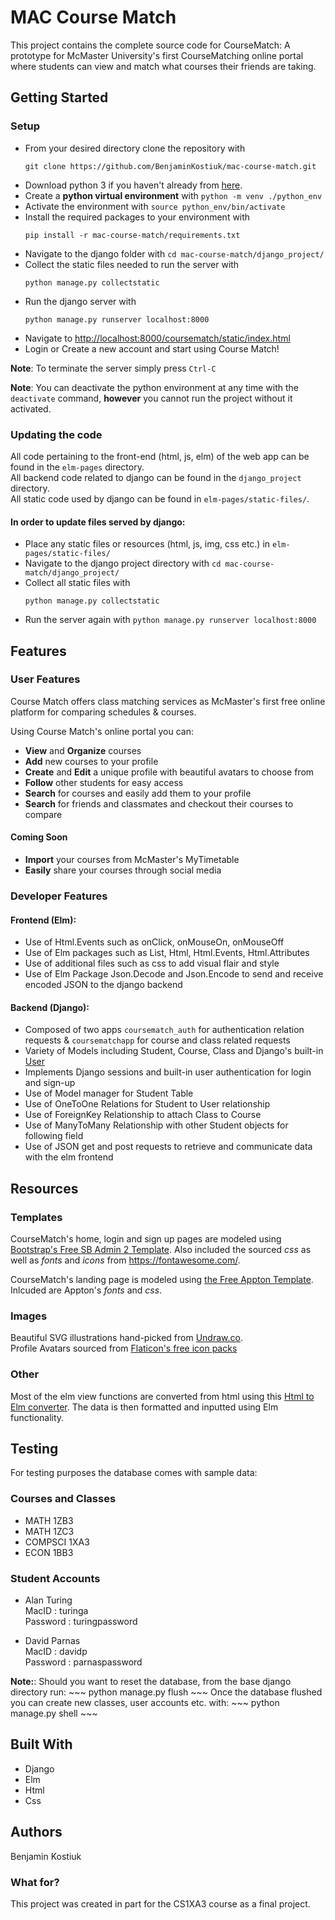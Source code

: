 # MAC Course Match
This project contains the complete source code for CourseMatch: A prototype for McMaster University's first CourseMatching online portal where students can view and match what courses their friends are taking.

## Getting Started

### Setup
* From your desired directory clone the repository with
    ~~~
    git clone https://github.com/BenjaminKostiuk/mac-course-match.git
    ~~~
* Download python 3 if you haven't already from [here](https://www.python.org/downloads/).
* Create a __python virtual environment__ with ```python -m venv ./python_env```
* Activate the environment with ```source python_env/bin/activate```
* Install the required packages to your environment with
    ~~~
    pip install -r mac-course-match/requirements.txt
    ~~~
* Navigate to the django folder with ```cd mac-course-match/django_project/```
* Collect the static files needed to run the server with
    ~~~
    python manage.py collectstatic
    ~~~
* Run the django server with
    ~~~
    python manage.py runserver localhost:8000
    ~~~
* Navigate to <http://localhost:8000/coursematch/static/index.html>
* Login or Create a new account and start using Course Match!

__Note__: To terminate the server simply press ```Ctrl-C```

__Note__: You can deactivate the python environment at any time with the ```deactivate``` command, __however__ you cannot run the project without it activated.

### Updating the code
All code pertaining to the front-end (html, js, elm) of the web app can be found in the ```elm-pages``` directory.<br/>
All backend code related to django can be found in the ```django_project``` directory.<br/>
All static code used by django can be found in ```elm-pages/static-files/```.

#### In order to update files served by django:
* Place any static files or resources (html, js, img, css etc.) in ```elm-pages/static-files/```
* Navigate to the django project directory with ```cd mac-course-match/django_project/```
* Collect all static files with
    ~~~
    python manage.py collectstatic
    ~~~
* Run the server again with ```python manage.py runserver localhost:8000```

## Features

### User Features
Course Match offers class matching services as McMaster's first free online platform for comparing schedules & courses. 

Using Course Match's online portal you can:
* __View__ and __Organize__ courses
* __Add__ new courses to your profile
* __Create__ and __Edit__ a unique profile with beautiful avatars to choose from
* __Follow__ other students for easy access
* __Search__ for courses and easily add them to your profile
* __Search__ for friends and classmates and checkout their courses to compare

#### Coming Soon
* __Import__ your courses from McMaster's MyTimetable
* __Easily__ share your courses through social media

### Developer Features

#### Frontend (Elm):
* Use of Html.Events such as onClick, onMouseOn, onMouseOff
* Use of Elm packages such as List, Html, Html.Events, Html.Attributes
* Use of additional files such as css to add visual flair and style
* Use of Elm Package Json.Decode and Json.Encode to send and receive encoded JSON to the django backend

#### Backend (Django):
* Composed of two apps ```coursematch_auth``` for authentication relation requests & ```coursematchapp``` for course and class related requests
* Variety of Models including Student, Course, Class and Django's built-in [User](https://docs.djangoproject.com/en/2.2/ref/contrib/auth/)
* Implements Django sessions and built-in user authentication for login and sign-up
* Use of Model manager for Student Table
* Use of OneToOne Relations for Student to User relationship
* Use of ForeignKey Relationship to attach Class to Course
* Use of ManyToMany Relationship with other Student objects for following field
* Use of JSON get and post requests to retrieve and communicate data with the elm frontend

## Resources

### Templates
CourseMatch's home, login and sign up pages are modeled using [Bootstrap's Free SB Admin 2 Template](https://startbootstrap.com/themes/sb-admin-2/). Also included the sourced _css_ as well as _fonts_ and _icons_ from <https://fontawesome.com/>.

CourseMatch's landing page is modeled using [the Free Appton Template](https://demo.bootstrapious.com/appton/1-1/). Inlcuded are Appton's _fonts_ and _css_.

### Images
Beautiful SVG illustrations hand-picked from [Undraw.co](https://undraw.co/illustrations).<br/>
Profile Avatars sourced from [Flaticon's free icon packs](https://www.flaticon.com/)

### Other
Most of the elm view functions are converted from html using this [Html to Elm converter](https://mbylstra.github.io/html-to-elm/). The data is then formatted and inputted using Elm functionality.

## Testing

For testing purposes the database comes with sample data:
### Courses and Classes
* MATH 1ZB3
* MATH 1ZC3
* COMPSCI 1XA3
* ECON 1BB3

### Student Accounts
* Alan Turing<br/>
MacID : turinga<br/>
Password : turingpassword

* David Parnas<br/>
MacID : davidp<br/>
Password : parnaspassword

__Note:__: Should you want to reset the database, from the base django directory run:
    ~~~
    python manage.py flush
    ~~~
Once the database flushed you can create new classes, user accounts etc. with:
    ~~~
    python manage.py shell
    ~~~

## Built With
* Django
* Elm
* Html
* Css

## Authors
Benjamin Kostiuk

### What for?
This project was created in part for the CS1XA3 course as a final project.